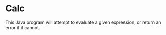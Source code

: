 # Calc
This Java program will attempt to evaluate a given expression, or return an error if it cannot. 
